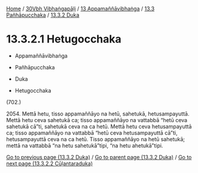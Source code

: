 
[Home](/) / [30Vbh Vibhaṅgapāḷi](../../...md) / [13 Appamaññāvibhaṅga](../...md) / [13.3 Pañhāpucchaka](...md) / [13.3.2 Duka](../30Vbh/13/13.3/13.3.2.md)

# 13.3.2.1 Hetugocchaka

* Appamaññāvibhaṅga

* Pañhāpucchaka

* Duka

* Hetugocchaka

(702.)

2054\. Mettā hetu, tisso appamaññāyo na hetū, sahetukā, hetusampayuttā. Mettā hetu ceva sahetukā ca; tisso appamaññāyo na vattabbā “hetū ceva sahetukā cā”ti, sahetukā ceva na ca hetū. Mettā hetu ceva hetusampayuttā ca; tisso appamaññāyo na vattabbā “hetū ceva hetusampayuttā cā”ti, hetusampayuttā ceva na ca hetū. Tisso appamaññāyo na hetū sahetukā; mettā na vattabbā “na hetu sahetukā”tipi, “na hetu ahetukā”tipi.

[Go to previous page (13.3.2 Duka)](../30Vbh/13/13.3/13.3.2.md) / [Go to parent page (13.3.2 Duka)](../30Vbh/13/13.3/13.3.2.md) / [Go to next page (13.3.2.2 Cūḷantaraduka)](13.3.2.2.md)


